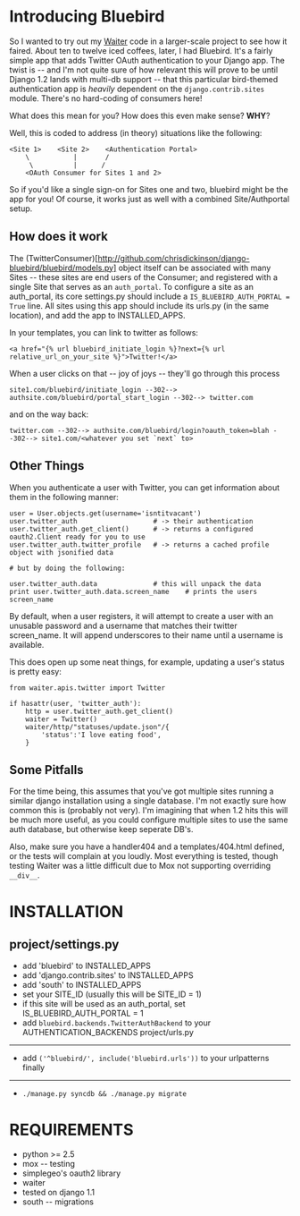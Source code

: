 Introducing Bluebird
====================

So I wanted to try out my [Waiter](http://github.com/chrisdickinson/waiter) code
in a larger-scale project to see how it faired. About ten to twelve iced coffees,
later, I had Bluebird. It's a fairly simple app that adds Twitter OAuth
authentication to your Django app. The twist is -- and I'm not quite sure of how
relevant this will prove to be until Django 1.2 lands with multi-db support --
that this particular bird-themed authentication app is *heavily* dependent on
the `django.contrib.sites` module. There's no hard-coding of consumers here!

What does this mean for you? How does this even make sense? __WHY__?

Well, this is coded to address \(in theory\) situations like the following:

    <Site 1>    <Site 2>    <Authentication Portal>
        \           |       /
         \          |      /
        <OAuth Consumer for Sites 1 and 2>

So if you'd like a single sign-on for Sites one and two, bluebird might be the
app for you! Of course, it works just as well with a combined Site/Authportal
setup. 

How does it work
----------------
The (TwitterConsumer)[http://github.com/chrisdickinson/django-bluebird/bluebird/models.py]
object itself can be associated with many Sites -- these sites are end users of the 
Consumer; and registered with a single Site that serves as an `auth_portal`. To
configure a site as an auth_portal, its core settings.py should include a 
`IS_BLUEBIRD_AUTH_PORTAL = True` line. All sites using this app should include its
urls.py \(in the same location\), and add the app to INSTALLED_APPS.

In your templates, you can link to twitter as follows:

    <a href="{% url bluebird_initiate_login %}?next={% url relative_url_on_your_site %}">Twitter!</a>

When a user clicks on that -- joy of joys -- they'll go through this process

    site1.com/bluebird/initiate_login --302--> authsite.com/bluebird/portal_start_login --302--> twitter.com

and on the way back:

    twitter.com --302--> authsite.com/bluebird/login?oauth_token=blah --302--> site1.com/<whatever you set `next` to> 

Other Things
------------
When you authenticate a user with Twitter, you can get information about them in the 
following manner:

    user = User.objects.get(username='isntitvacant')
    user.twitter_auth                   # -> their authentication
    user.twitter_auth.get_client()      # -> returns a configured oauth2.Client ready for you to use
    user.twitter_auth.twitter_profile   # -> returns a cached profile object with jsonified data

    # but by doing the following:

    user.twitter_auth.data              # this will unpack the data
    print user.twitter_auth.data.screen_name    # prints the users screen_name

By default, when a user registers, it will attempt to create a user with an unusable password and
a username that matches their twitter screen_name. It will append underscores to their name
until a username is available.


This does open up some neat things, for example, updating a user's status is pretty easy:

    from waiter.apis.twitter import Twitter

    if hasattr(user, 'twitter_auth'):
        http = user.twitter_auth.get_client()
        waiter = Twitter()
        waiter/http/"statuses/update.json"/{
            'status':'I love eating food',
        }

Some Pitfalls
-------------
For the time being, this assumes that you've got multiple sites running a similar django installation
using a single database. I'm not exactly sure how common this is \(probably not very\). I'm 
imagining that when 1.2 hits this will be much more useful, as you could configure multiple sites
to use the same auth database, but otherwise keep seperate DB's.

Also, make sure you have a handler404 and a templates/404.html defined, or the tests will complain
at you loudly. Most everything is tested, though testing Waiter was a little difficult due to Mox
not supporting overriding `__div__`. 

INSTALLATION
============
project/settings.py
------------------- 
* add 'bluebird' to INSTALLED_APPS
* add 'django.contrib.sites' to INSTALLED_APPS
* add 'south' to INSTALLED_APPS
* set your SITE_ID \(usually this will be SITE_ID = 1\)
* if this site will be used as an auth_portal, set IS_BLUEBIRD_AUTH_PORTAL = 1
* add `bluebird.backends.TwitterAuthBackend` to your AUTHENTICATION_BACKENDS
project/urls.py
---------------
* add `('^bluebird/', include('bluebird.urls'))` to your urlpatterns
finally
-------
* `./manage.py syncdb && ./manage.py migrate`

REQUIREMENTS
============
* python >= 2.5
* mox -- testing
* simplegeo's oauth2 library
* waiter
* tested on django 1.1
* south -- migrations
